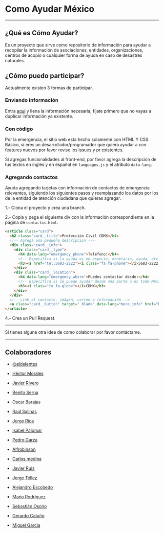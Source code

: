 # Como Ayudar México

---

## ¿Qué es Cómo Ayudar?

Es un proyecto que sirve como repositorio de información para ayudar a recopilar la información de asociaciones, entidades, organizaciones, centros de acopio o cualquier forma de ayuda en caso de desastres naturales.

## ¿Cómo puedo participar?

Actualmente existen 3 formas de participar.

### Enviando información
Entra [aquí](https://docs.google.com/forms/d/e/1FAIpQLSf_kylBvkVQXaJmBAILdpjKCsl6lERlhtnhFfB1_22g43sz4g/viewform) y llena la información necesaria, fíjate primero que no vayas a duplicar información ya existente.

### Con código
Por la emergencia, el sitio web esta hecho solamente con HTML Y CSS Básico, si eres un desarrollador/programador que quiera ayudar a con features nuevos por favor revise los issues y pr existentes.

Si agregas funcionalidades al front-end, por favor agrega la descripción de tus textos en inglés y en español en `languages.js` y el atributo `data-lang`.

### Agregando contactos
Ayuda agregando tarjetas con información de contactos de emergencia relevantes, siguiendo los siguientes pasos y reemplazando los datos por los de la entidad de atención ciudadana que quieras agregar.

1.- Clona el proyecto y crea una branch.

2.- Copia y pega el siguiente div con la información correspondiente en la página de `contactos.html`.

```html
<article class="card">
  <h2 class="card__title">Protección Civil CDMX</h2>
  <!-- Agrega una pequeña descripción -->
  <div class="card__info">
    <div class="card__type">
      <h4 data-lang="emergency_phone">Teléfono:</h4>
      <!-- Especifica si la ayuda es en especie, monetaria, ayuda, etc. -->
      <h3><a href="tel:5683-2222"><i class="fa fa-phone"></i>5683-2222 </a></h3>
    </div>
    <div class="card__location">
      <h4 data-lang="emergency_where">Puedes contactar desde:</h4>
      <!-- Especifica si se puede ayudar desde una parte o en todo México -->
      <h3><i class="fa fa-globe"></i>CDMX</h3>
    </div>
  </div>
  <!-- Link al contacto, imágen, correo o información -->
  <a class="card__button" target="_blank" data-lang="more_info" href="http://www.proteccioncivil.cdmx.gob.mx/">Más Información</a>
</article>

```

4.- Crea un Pull Request.

---

Si tienes alguna otra idea de como colaborar por favor contáctame.

---

## Colaboradores
- [@eldelentes](https://twitter.com/eldelentes)

- [Héctor Morales](https://github.com/HectorMg)

- [Javier Rivero](http://javierivero.com/)

- [Benito Serna](https://github.com/bhserna)

- [Oscar Barajas](https://github.com/gndx)

- [Raúl Salinas](https://github.com/nacapulque)

- [Jorge Rios](https://github.com/jotarios)

- [Isabel Palomar](https://github.com/IsabelPalomar)

- [Pedro Garza](https://github.com/PedroASGarza)

- [Alfrobinson](https://github.com/alfrobinson)

- [Carlos medina](https://www.medinnna.com/)

- [Javier Ruiz](https://github.com/javarv87)

- [Jorge Téllez](https://www.twitter.com/novohispano)

- [Alejandro Escobedo](https://www.twitter.com/aalkz)

- [Mario Rodríguez](https://www.twitter.com/mariusbc)

- [Sebastián Osorio](https://github.com/sirgalleto)

- [Gerardo Cataño](https://github.com/GerardoCatano)

- [Miguel Garcia](https://twitter.com/imikedd)
